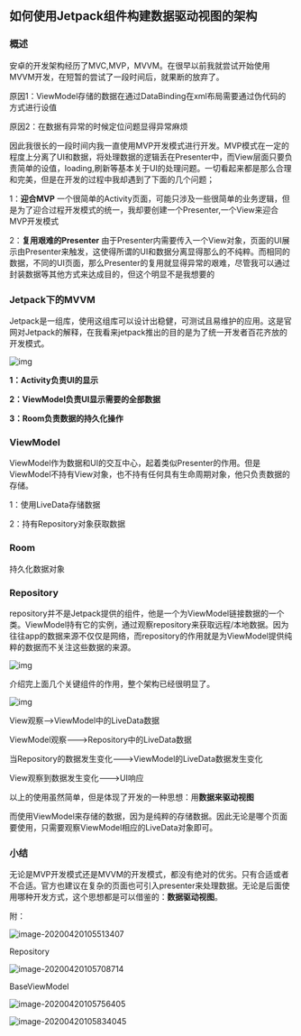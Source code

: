 ## 如何使用Jetpack组件构建数据驱动视图的架构

### 概述

安卓的开发架构经历了MVC,MVP，MVVM。在很早以前我就尝试开始使用MVVM开发，在短暂的尝试了一段时间后，就果断的放弃了。

原因1：ViewModel存储的数据在通过DataBinding在xml布局需要通过伪代码的方式进行设值

原因2：在数据有异常的时候定位问题显得异常麻烦

因此我很长的一段时间内我一直使用MVP开发模式进行开发。MVP模式在一定的程度上分离了UI和数据，将处理数据的逻辑丢在Presenter中，而View层面只要负责简单的设值，loading,刷新等基本关于UI的处理问题。一切看起来都是那么合理和完美，但是在开发的过程中我却遇到了下面的几个问题；

1：**迎合MVP** 一个很简单的Activity页面，可能只涉及一些很简单的业务逻辑，但是为了迎合过程开发模式的统一，我却要创建一个Presenter,一个View来迎合MVP开发模式

2：**复用艰难的Presenter** 由于Presenter内需要传入一个View对象，页面的UI展示由Presenter来触发，这使得所谓的UI和数据分离显得那么的不纯粹。而相同的数据，不同的UI页面，那么Presenter的复用就显得异常的艰难，尽管我可以通过封装数据等其他方式来达成目的，但这个明显不是我想要的



### Jetpack下的MVVM

Jetpack是一组库，使用这组库可以设计出稳健，可测试且易维护的应用。这是官网对Jetpack的解释，在我看来jetpack推出的目的是为了统一开发者百花齐放的开发模式。

![img](https://codelabs.developers.google.com/codelabs/android-room-with-a-view/img/a7da8f5ea91bac52.png)



**1：Activity负责UI的显示**

**2：ViewModel负责UI显示需要的全部数据**

**3：Room负责数据的持久化操作**

### ViewModel

ViewModel作为数据和UI的交互中心，起着类似Presenter的作用。但是ViewModel不持有View对象，也不持有任何具有生命周期对象，他只负责数据的存储。

1：使用LiveData存储数据

2：持有Repository对象获取数据

### Room

持久化数据对象

### Repository

repository并不是Jetpack提供的组件，他是一个为ViewModel链接数据的一个类。ViewModel持有它的实例，通过观察repository来获取远程/本地数据。因为往往app的数据来源不仅仅是网络，而repository的作用就是为ViewModel提供纯粹的数据而不关注这些数据的来源。

![img](https://codelabs.developers.google.com/codelabs/android-room-with-a-view/img/57f20bf7a898c03d.png)





介绍完上面几个关键组件的作用，整个架构已经很明显了。



![img](https://miro.medium.com/max/803/1*I9WPcnpGNuI4CjxxrkP0-g.png)



View观察-->ViewModel中的LiveData数据

ViewModel观察--->Repository中的LiveData数据

当Repository的数据发生变化--->ViewModel的LiveData数据发生变化

View观察到数据发生变化--->UI响应



以上的使用虽然简单，但是体现了开发的一种思想：用**数据来驱动视图**

而使用ViewModel来存储的数据，因为是纯粹的存储数据。因此无论是哪个页面要使用，只需要观察ViewModel相应的LiveData对象即可。



### 小结

无论是MVP开发模式还是MVVM的开发模式，都没有绝对的优劣。只有合适或者不合适。官方也建议在复杂的页面也可引入presenter来处理数据。无论是后面使用哪种开发方式，这个思想都是可以借鉴的：**数据驱动视图**。

附：

![image-20200420105513407](C:\Users\ubt\AppData\Roaming\Typora\typora-user-images\image-20200420105513407.png)



Repository

![image-20200420105708714](C:\Users\ubt\AppData\Roaming\Typora\typora-user-images\image-20200420105708714.png)



BaseViewModel

![image-20200420105756405](C:\Users\ubt\AppData\Roaming\Typora\typora-user-images\image-20200420105756405.png)

![image-20200420105834045](C:\Users\ubt\AppData\Roaming\Typora\typora-user-images\image-20200420105834045.png)